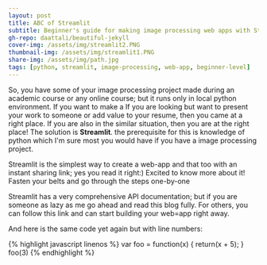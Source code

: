 ```yaml
---
layout: post
title: ABC of Streamlit
subtitle: Beginner's guide for making image processing web apps with Streamlit
gh-repo: daattali/beautiful-jekyll
cover-img: /assets/img/streamlit2.PNG
thumbnail-img: /assets/img/streamlit1.PNG
share-img: /assets/img/path.jpg
tags: [python, streamlit, image-processing, web-app, beginner-level]
---
```


So, you have some of your image processing project made during an academic course or any online course; but it runs only in local python environment. If you want to make a If you are looking but want to present your work to someone or add value to your resume, then you came at a right place.
If you are also in the similar situation, then you are at the right place!
The solution is **Streamlit**. the prerequisite for this is knowledge of python which I'm sure most you would have if you have a image processing project.

Streamlit is the simplest way to create a web-app and that too with an instant sharing link; yes you read it right:)
Excited to know more about it!
Fasten your belts and go through the steps one-by-one

Streamlit has a very comprehensive API documentation; but if you are someone as lazy as me go ahead and read this blog fully. For others, you can follow this link and can start building your web=app right away.


And here is the same code yet again but with line numbers:

{% highlight javascript linenos %}
var foo = function(x) {
  return(x + 5);
}
foo(3)
{% endhighlight %}
